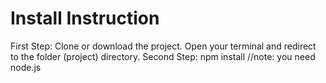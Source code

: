 # Install Instruction

First Step: Clone or download the project. 
Open your terminal and redirect to the folder (project) directory.
Second Step: npm install //note: you need node.js
